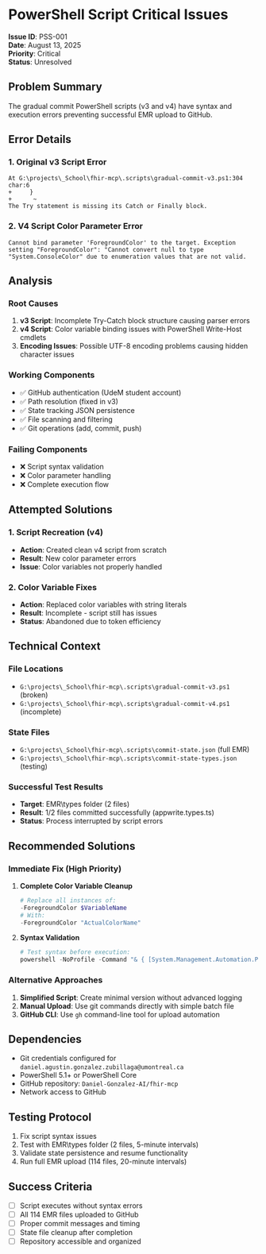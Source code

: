 # PowerShell Script Critical Issues

**Issue ID**: PSS-001  
**Date**: August 13, 2025  
**Priority**: Critical  
**Status**: Unresolved  

## Problem Summary
The gradual commit PowerShell scripts (v3 and v4) have syntax and execution errors preventing successful EMR upload to GitHub.

## Error Details

### 1. Original v3 Script Error
```
At G:\projects\_School\fhir-mcp\.scripts\gradual-commit-v3.ps1:304 char:6
+     }
+      ~
The Try statement is missing its Catch or Finally block.
```

### 2. V4 Script Color Parameter Error
```
Cannot bind parameter 'ForegroundColor' to the target. Exception setting "ForegroundColor": "Cannot convert null to type "System.ConsoleColor" due to enumeration values that are not valid.
```

## Analysis

### Root Causes
1. **v3 Script**: Incomplete Try-Catch block structure causing parser errors
2. **v4 Script**: Color variable binding issues with PowerShell Write-Host cmdlets
3. **Encoding Issues**: Possible UTF-8 encoding problems causing hidden character issues

### Working Components
- ✅ GitHub authentication (UdeM student account)
- ✅ Path resolution (fixed in v3)
- ✅ State tracking JSON persistence
- ✅ File scanning and filtering
- ✅ Git operations (add, commit, push)

### Failing Components
- ❌ Script syntax validation
- ❌ Color parameter handling
- ❌ Complete execution flow

## Attempted Solutions

### 1. Script Recreation (v4)
- **Action**: Created clean v4 script from scratch
- **Result**: New color parameter errors
- **Issue**: Color variables not properly handled

### 2. Color Variable Fixes
- **Action**: Replaced color variables with string literals
- **Result**: Incomplete - script still has issues
- **Status**: Abandoned due to token efficiency

## Technical Context

### File Locations
- `G:\projects\_School\fhir-mcp\.scripts\gradual-commit-v3.ps1` (broken)
- `G:\projects\_School\fhir-mcp\.scripts\gradual-commit-v4.ps1` (incomplete)

### State Files
- `G:\projects\_School\fhir-mcp\.scripts\commit-state.json` (full EMR)
- `G:\projects\_School\fhir-mcp\.scripts\commit-state-types.json` (testing)

### Successful Test Results
- **Target**: EMR\types folder (2 files)
- **Result**: 1/2 files committed successfully (appwrite.types.ts)
- **Status**: Process interrupted by script errors

## Recommended Solutions

### Immediate Fix (High Priority)
1. **Complete Color Variable Cleanup**
   ```powershell
   # Replace all instances of:
   -ForegroundColor $VariableName
   # With:
   -ForegroundColor "ActualColorName"
   ```

2. **Syntax Validation**
   ```powershell
   # Test syntax before execution:
   powershell -NoProfile -Command "& { [System.Management.Automation.PSParser]::Tokenize((Get-Content 'script.ps1' -Raw), [ref]$null) | Out-Null }"
   ```

### Alternative Approaches
1. **Simplified Script**: Create minimal version without advanced logging
2. **Manual Upload**: Use git commands directly with simple batch file
3. **GitHub CLI**: Use `gh` command-line tool for upload automation

## Dependencies
- Git credentials configured for `daniel.agustin.gonzalez.zubillaga@umontreal.ca`
- PowerShell 5.1+ or PowerShell Core
- GitHub repository: `Daniel-Gonzalez-AI/fhir-mcp`
- Network access to GitHub

## Testing Protocol
1. Fix script syntax issues
2. Test with EMR\types folder (2 files, 5-minute intervals)
3. Validate state persistence and resume functionality
4. Run full EMR upload (114 files, 20-minute intervals)

## Success Criteria
- [ ] Script executes without syntax errors
- [ ] All 114 EMR files uploaded to GitHub
- [ ] Proper commit messages and timing
- [ ] State file cleanup after completion
- [ ] Repository accessible and organized
